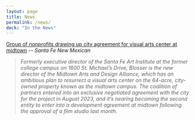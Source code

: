 ```yaml
---
layout: page
title: News
permalink: /news/
deck: "In the News"
---
```


[Group of nonprofits drawing up city agreement for visual arts center at midtown](https://www.santafenewmexican.com/news/local_news/group-of-nonprofits-drawing-up-city-agreement-for-visual-arts-center-at-midtown/article_fe453b42-cd07-11ef-aad9-87724dd4442e.html) -- _Santa Fe New Mexican_

> _Formerly executive director of the Santa Fe Art Institute at the former college campus on 1600 St. Michael’s Drive, Blosser is the new director of the Midtown Arts and Design Alliance, which has an ambitious plan to resurrect a visual arts center on the 64-acre, city-owned property known as the midtown campus. The coalition of partners entered into an exclusive negotiated agreement with the city for the project in August 2023, and it’s nearing becoming the second entity to enter into a development agreement at midtown following the approval of a film studio last month._
